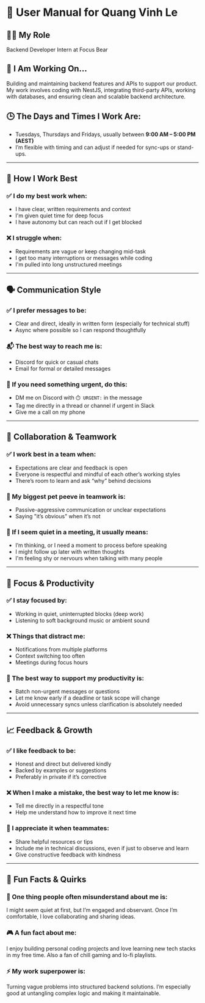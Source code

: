 # 📝 User Manual for Quang Vinh Le

## 🧑‍💻 My Role
Backend Developer Intern at Focus Bear

## 🚧 I Am Working On...
Building and maintaining backend features and APIs to support our product. My work involves coding with NestJS, integrating third-party APIs, working with databases, and ensuring clean and scalable backend architecture.

## 🕒 The Days and Times I Work Are:
- Tuesdays, Thursdays and Fridays, usually between **9:00 AM – 5:00 PM (AEST)**
- I’m flexible with timing and can adjust if needed for sync-ups or stand-ups.

---

## 🔧 How I Work Best

### ✅ I do my best work when:
- I have clear, written requirements and context
- I'm given quiet time for deep focus
- I have autonomy but can reach out if I get blocked

### ❌ I struggle when:
- Requirements are vague or keep changing mid-task
- I get too many interruptions or messages while coding
- I'm pulled into long unstructured meetings

---

## 🗣️ Communication Style

### ✅ I prefer messages to be:
- Clear and direct, ideally in written form (especially for technical stuff)
- Async where possible so I can respond thoughtfully

### 📬 The best way to reach me is:
- Discord for quick or casual chats
- Email for formal or detailed messages

### 🚨 If you need something urgent, do this:
- DM me on Discord with `⏱️ URGENT:` in the message
- Tag me directly in a thread or channel if urgent in Slack
- Give me a call on my phone

---

## 🤝 Collaboration & Teamwork

### ✅ I work best in a team when:
- Expectations are clear and feedback is open
- Everyone is respectful and mindful of each other’s working styles
- There’s room to learn and ask “why” behind decisions

### 😤 My biggest pet peeve in teamwork is:
- Passive-aggressive communication or unclear expectations
- Saying "it’s obvious" when it’s not

### 🤫 If I seem quiet in a meeting, it usually means:
- I’m thinking, or I need a moment to process before speaking
- I might follow up later with written thoughts
- I'm feeling shy or nervours when talking with many people

---

## 🎯 Focus & Productivity

### ✅ I stay focused by:
- Working in quiet, uninterrupted blocks (deep work)
- Listening to soft background music or ambient sound

### ❌ Things that distract me:
- Notifications from multiple platforms
- Context switching too often
- Meetings during focus hours

### 🙌 The best way to support my productivity is:
- Batch non-urgent messages or questions
- Let me know early if a deadline or task scope will change
- Avoid unnecessary syncs unless clarification is absolutely needed

---

## 📈 Feedback & Growth

### ✅ I like feedback to be:
- Honest and direct but delivered kindly
- Backed by examples or suggestions
- Preferably in private if it’s corrective

### ❌ When I make a mistake, the best way to let me know is:
- Tell me directly in a respectful tone
- Help me understand how to improve it next time

### 🙏 I appreciate it when teammates:
- Share helpful resources or tips
- Include me in technical discussions, even if just to observe and learn
- Give constructive feedback with kindness

---

## 🎉 Fun Facts & Quirks

### 🤔 One thing people often misunderstand about me is:
I might seem quiet at first, but I’m engaged and observant. Once I’m comfortable, I love collaborating and sharing ideas.

### 🎮 A fun fact about me:
I enjoy building personal coding projects and love learning new tech stacks in my free time. Also a fan of chill gaming and lo-fi playlists.

### ⚡ My work superpower is:
Turning vague problems into structured backend solutions. I’m especially good at untangling complex logic and making it maintainable.

